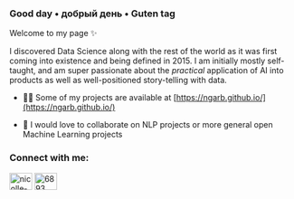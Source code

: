### Good day • добрый день • Guten tag 


Welcome to my page ✨ 

I discovered Data Science along with the rest of the world as it was first coming into existence and being defined in 2015. I am initially mostly self-taught, and am super passionate about the _practical_ application of AI into products as well as well-positioned story-telling with data. 

- 👨‍💻 Some of my projects are available at [https://ngarb.github.io/](https://ngarb.github.io/)

- :dancers: I would love to collaborate on NLP projects or more general open Machine Learning projects 


<h3 align="left">Connect with me:</h3>
<p align="left">
<a href="https://linkedin.com/in/nicolle-garber" target="blank"><img align="center" src="https://raw.githubusercontent.com/rahuldkjain/github-profile-readme-generator/master/src/images/icons/Social/linked-in-alt.svg" alt="nicolle-garber" height="30" width="40" /></a>
<a href="https://discord.gg/6893" target="blank"><img align="center" src="https://raw.githubusercontent.com/rahuldkjain/github-profile-readme-generator/master/src/images/icons/Social/discord.svg" alt="6893" height="30" width="40" /></a>
</p>







<!--
**NGarb/NGarb** is a ✨ _special_ ✨ repository because its `README.md` (this file) appears on your GitHub profile.

Here are some ideas to get you started:

- 🔭 I’m currently working on ...
- 🌱 I’m currently learning ...
- 👯 I’m looking to collaborate on ...
- 🤔 I’m looking for help with ...
- 💬 Ask me about ...
- 📫 How to reach me: ...
- 😄 Pronouns: ...
- ⚡ Fun fact: ...
-->




